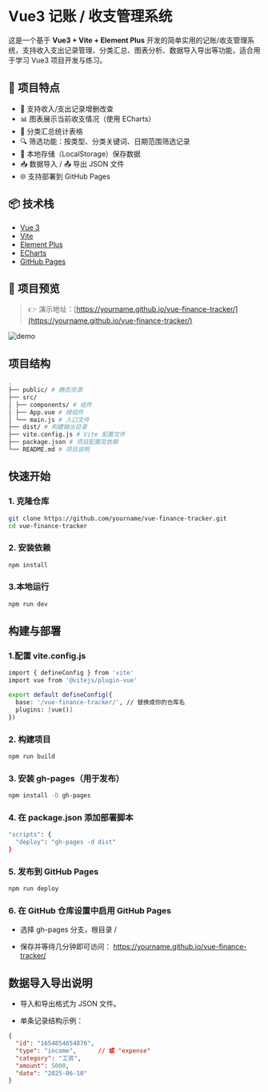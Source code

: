 # Vue3 记账 / 收支管理系统

这是一个基于 **Vue3 + Vite + Element Plus** 开发的简单实用的记账/收支管理系统，支持收入支出记录管理、分类汇总、图表分析、数据导入导出等功能，适合用于学习 Vue3 项目开发与练习。

## 🌟 项目特点

- 📌 支持收入/支出记录增删改查
- 📊 图表展示当前收支情况（使用 ECharts）
- 📂 分类汇总统计表格
- 🔍 筛选功能：按类型、分类关键词、日期范围筛选记录
- 💾 本地存储（LocalStorage）保存数据
- 📥 数据导入 / 📤 导出 JSON 文件
- 🌐 支持部署到 GitHub Pages

## 📦 技术栈

- [Vue 3](https://vuejs.org/)
- [Vite](https://vitejs.dev/)
- [Element Plus](https://element-plus.org/)
- [ECharts](https://echarts.apache.org/)
- [GitHub Pages](https://pages.github.com/)

## 📸 项目预览

> 👉 演示地址：[https://yourname.github.io/vue-finance-tracker/](https://yourname.github.io/vue-finance-tracker/)

![demo](./public/demo-screenshot.png)

## 项目结构
```bash
.
├── public/ # 静态资源
├── src/
│ ├── components/ # 组件
│ ├── App.vue # 根组件
│ └── main.js # 入口文件
├── dist/ # 构建输出目录
├── vite.config.js # Vite 配置文件
├── package.json # 项目配置及依赖
└── README.md # 项目说明
```
## 快速开始

### 1. 克隆仓库

```bash
git clone https://github.com/yourname/vue-finance-tracker.git
cd vue-finance-tracker
```
### 2. 安装依赖
```bash
npm install
```
### 3.本地运行
```bash
npm run dev
```

## 构建与部署
### 1.配置 vite.config.js
```bash
import { defineConfig } from 'vite'
import vue from '@vitejs/plugin-vue'

export default defineConfig({
  base: '/vue-finance-tracker/', // 替换成你的仓库名
  plugins: [vue()]
})
```
### 2. 构建项目
```bash
npm run build
```
### 3. 安装 gh-pages（用于发布）
```bash
npm install -D gh-pages
```
### 4. 在 package.json 添加部署脚本
```bash
"scripts": {
  "deploy": "gh-pages -d dist"
}
```
### 5. 发布到 GitHub Pages
```bash
npm run deploy
```
### 6. 在 GitHub 仓库设置中启用 GitHub Pages
- 选择 gh-pages 分支，根目录 /

- 保存并等待几分钟即可访问：
https://yourname.github.io/vue-finance-tracker/

## 数据导入导出说明
- 导入和导出格式为 JSON 文件。

- 单条记录结构示例：
```json
{
  "id": "1654854654876",
  "type": "income",      // 或 "expense"
  "category": "工资",
  "amount": 5000,
  "date": "2025-06-10"
}
```









